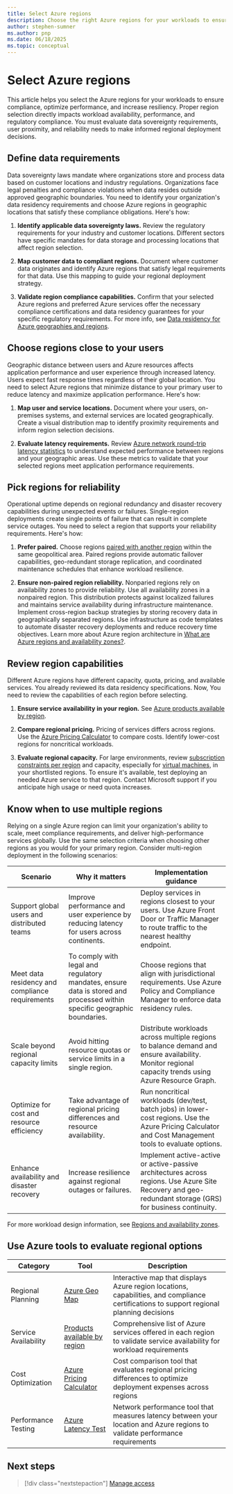 ```yaml
---
title: Select Azure regions
description: Choose the right Azure regions for your workloads to ensure compliance, optimize performance, and increase resiliency.
author: stephen-sumner
ms.author: pnp
ms.date: 06/18/2025
ms.topic: conceptual
---
```


# Select Azure regions

This article helps you select the Azure regions for your workloads to ensure compliance, optimize performance, and increase resiliency. Proper region selection directly impacts workload availability, performance, and regulatory compliance. You must evaluate data sovereignty requirements, user proximity, and reliability needs to make informed regional deployment decisions.

## Define data requirements

Data sovereignty laws mandate where organizations store and process data based on customer locations and industry regulations. Organizations face legal penalties and compliance violations when data resides outside approved geographic boundaries. You need to identify your organization's data residency requirements and choose Azure regions in geographic locations that satisfy these compliance obligations. Here's how:

1. **Identify applicable data sovereignty laws.** Review the regulatory requirements for your industry and customer locations. Different sectors have specific mandates for data storage and processing locations that affect region selection.

1. **Map customer data to compliant regions.** Document where customer data originates and identify Azure regions that satisfy legal requirements for that data. Use this mapping to guide your regional deployment strategy.

1. **Validate region compliance capabilities.** Confirm that your selected Azure regions and preferred Azure services offer the necessary compliance certifications and data residency guarantees for your specific regulatory requirements. For more info, see [Data residency for Azure geographies and regions](https://azure.microsoft.com//explore/global-infrastructure/data-residency/).

## Choose regions close to your users

Geographic distance between users and Azure resources affects application performance and user experience through increased latency. Users expect fast response times regardless of their global location. You need to select Azure regions that minimize distance to your primary user to reduce latency and maximize application performance. Here's how:

1. **Map user and service locations.** Document where your users, on-premises systems, and external services are located geographically. Create a visual distribution map to identify proximity requirements and inform region selection decisions.

1. **Evaluate latency requirements.** Review [Azure network round-trip latency statistics](/azure/networking/azure-network-latency) to understand expected performance between regions and your geographic areas. Use these metrics to validate that your selected regions meet application performance requirements.

## Pick regions for reliability

Operational uptime depends on regional redundancy and disaster recovery capabilities during unexpected events or failures. Single-region deployments create single points of failure that can result in complete service outages. You need to select a region that supports your reliability requirements. Here's how:

1. **Prefer paired.** Choose regions [paired with another region](/azure/reliability/cross-region-replication-azure#azure-paired-regions) within the same geopolitical area. Paired regions provide automatic failover capabilities, geo-redundant storage replication, and coordinated maintenance schedules that enhance workload resilience.

1. **Ensure non-paired region reliability.** Nonparied regions rely on availability zones to provide reliability. Use all availability zones in a nonpaired region. This distribution protects against localized failures and maintains service availability during infrastructure maintenance. Implement cross-region backup strategies by storing recovery data in geographically separated regions. Use infrastructure as code templates to automate disaster recovery deployments and reduce recovery time objectives. Learn more about Azure region architecture in [What are Azure regions and availability zones?](/azure/reliability/availability-zones-overview).

## Review region capabilities

Different Azure regions have different capacity, quota, pricing, and available services. You already reviewed its data residency specifications. Now, You need to review the capabilities of each region before selecting.

1. **Ensure service availability in your region.** See [Azure products available by region](https://azure.microsoft.com/explore/global-infrastructure/products-by-region/).

1. **Compare regional pricing.** Pricing of services differs across regions. Use the [Azure Pricing Calculator](https://azure.microsoft.com/pricing/calculator/) to compare costs. Identify lower-cost regions for noncritical workloads.

1. **Evaluate regional capacity.** For large environments, review [subscription constraints per region](/azure/azure-resource-manager/management/azure-subscription-service-limits) and capacity, especially for [virtual machines](/azure/virtual-machines/capacity-reservation-overview), in your shortlisted regions. To ensure it's available, test deploying an needed Azure service to that region. Contact Microsoft support if you anticipate high usage or need quota increases.

## Know when to use multiple regions

Relying on a single Azure region can limit your organization's ability to scale, meet compliance requirements, and deliver high-performance services globally. Use the same selection criteria when choosing other regions as you would for your primary region. Consider multi-region deployment in the following scenarios:

| Scenario | Why it matters | Implementation guidance |
|----------|----------------|------------------------|
| Support global users and distributed teams | Improve performance and user experience by reducing latency for users across continents. | Deploy services in regions closest to your users. Use Azure Front Door or Traffic Manager to route traffic to the nearest healthy endpoint. |
| Meet data residency and compliance requirements | To comply with legal and regulatory mandates, ensure data is stored and processed within specific geographic boundaries. | Choose regions that align with jurisdictional requirements. Use Azure Policy and Compliance Manager to enforce data residency rules. |
| Scale beyond regional capacity limits | Avoid hitting resource quotas or service limits in a single region. | Distribute workloads across multiple regions to balance demand and ensure availability. Monitor regional capacity trends using Azure Resource Graph. |
| Optimize for cost and resource efficiency | Take advantage of regional pricing differences and resource availability. | Run noncritical workloads (dev/test, batch jobs) in lower-cost regions. Use the Azure Pricing Calculator and Cost Management tools to evaluate options. |
| Enhance availability and disaster recovery | Increase resilience against regional outages or failures. | Implement active-active or active-passive architectures across regions. Use Azure Site Recovery and geo-redundant storage (GRS) for business continuity. |

For more workload design information, see [Regions and availability zones](/azure/well-architected/reliability/regions-availability-zones).

## Use Azure tools to evaluate regional options

| Category | Tool | Description |
|----------|------|-------------|
| Regional Planning | [Azure Geo Map](https://azure.microsoft.com/global-infrastructure/geographies/) | Interactive map that displays Azure region locations, capabilities, and compliance certifications to support regional planning decisions |
| Service Availability | [Products available by region](https://azure.microsoft.com/global-infrastructure/services/) | Comprehensive list of Azure services offered in each region to validate service availability for workload requirements |
| Cost Optimization | [Azure Pricing Calculator](https://azure.microsoft.com/pricing/calculator/) | Cost comparison tool that evaluates regional pricing differences to optimize deployment expenses across regions |
| Performance Testing | [Azure Latency Test](https://www.azurespeed.com/Azure/Latency) | Network performance tool that measures latency between your location and Azure regions to validate performance requirements |

## Next steps

> [!div class="nextstepaction"]
> [Manage access](../../)
